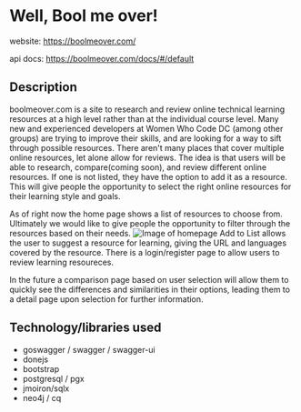 # Well, Bool me over!

website: 
https://boolmeover.com/ 

api docs: 
https://boolmeover.com/docs/#/default
 
## Description 

boolmeover.com is a site to research and review online technical learning resources at a high level rather than at the individual course level. Many new and experienced developers at Women Who Code DC (among other groups) are trying to improve their skills, and are looking for a way to sift through possible resources. There aren't many places that cover multiple online resources, let alone allow for reviews. The idea is that users will be able to research, compare(coming soon), and review different online resources. If one is not listed, they have the option to add it as a resource. This will give people the opportunity to select the right online resources for their learning style and goals. 

As of right now the home page shows a list of resources to choose from. Ultimately we would like to give people the opportunity to filter through the resources based on their needs.
![Image of homepage](https://boolmeover.com)
Add to List allows the user to suggest a resource for learning, giving the URL and languages covered by the resource.
There is a login/register page to allow users to review learning resoureces.

In the future a comparison page based on user selection will allow them to quickly see the differences and similarities in their options, leading them to a detail page upon selection for further information.

## Technology/libraries used

* goswagger / swagger / swagger-ui
* donejs
* bootstrap
* postgresql / pgx
* jmoiron/sqlx
* neo4j / cq
